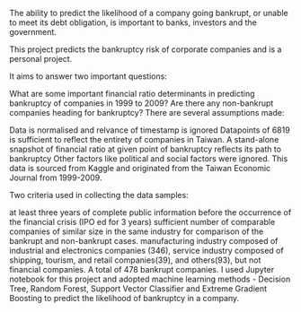 The ability to predict the likelihood of a company going bankrupt, or unable to meet its debt obligation, is important to banks, investors and the government.

This project predicts the bankruptcy risk of corporate companies and is a personal project.

It aims to answer two important questions:

What are some important financial ratio determinants in predicting bankruptcy of companies in 1999 to 2009?
Are there any non-bankrupt companies heading for bankruptcy?
There are several assumptions made:

Data is normalised and relvance of timestamp is ignored
Datapoints of 6819 is sufficient to reflect the entirety of companies in Taiwan.
A stand-alone snapshot of financial ratio at given point of bankruptcy reflects its path to bankruptcy
Other factors like political and social factors were ignored.
This data is sourced from Kaggle and originated from the Taiwan Economic Journal from 1999-2009.

Two criteria used in collecting the data samples:

at least three years of complete public information before the occurrence of the financial crisis (IPO ed for 3 years) sufficient number of comparable companies of similar size in the same industry for comparison of the bankrupt and non-bankrupt cases.
manufacturing industry composed of industrial and electronics companies (346), service industry composed of shipping, tourism, and retail companies(39), and others(93), but not financial companies. A total of 478 bankrupt companies.
I used Jupyter notebook for this project and adopted machine learning methods - Decision Tree, Random Forest, Support Vector Classifier and Extreme Gradient Boosting to predict the likelihood of bankruptcy in a company.
